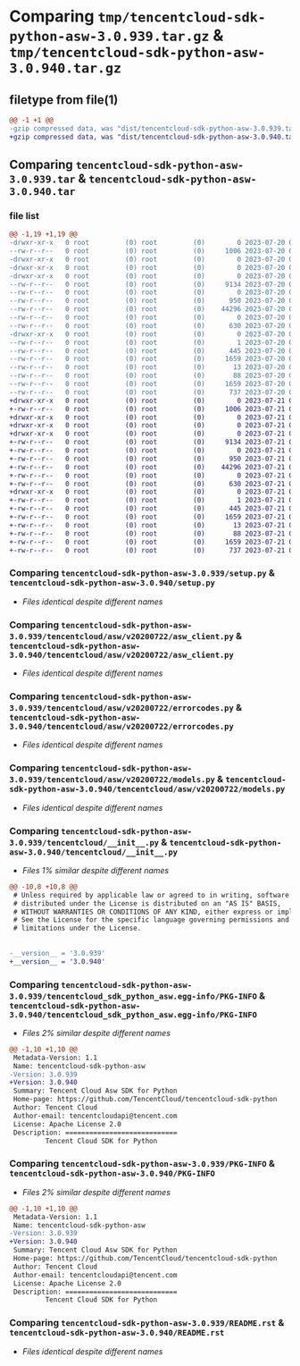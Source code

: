 # Comparing `tmp/tencentcloud-sdk-python-asw-3.0.939.tar.gz` & `tmp/tencentcloud-sdk-python-asw-3.0.940.tar.gz`

## filetype from file(1)

```diff
@@ -1 +1 @@
-gzip compressed data, was "dist/tencentcloud-sdk-python-asw-3.0.939.tar", last modified: Thu Jul 20 00:17:37 2023, max compression
+gzip compressed data, was "dist/tencentcloud-sdk-python-asw-3.0.940.tar", last modified: Fri Jul 21 00:22:22 2023, max compression
```

## Comparing `tencentcloud-sdk-python-asw-3.0.939.tar` & `tencentcloud-sdk-python-asw-3.0.940.tar`

### file list

```diff
@@ -1,19 +1,19 @@
-drwxr-xr-x   0 root         (0) root         (0)        0 2023-07-20 00:17:37.000000 tencentcloud-sdk-python-asw-3.0.939/
--rw-r--r--   0 root         (0) root         (0)     1006 2023-07-20 00:17:37.000000 tencentcloud-sdk-python-asw-3.0.939/setup.py
-drwxr-xr-x   0 root         (0) root         (0)        0 2023-07-20 00:17:37.000000 tencentcloud-sdk-python-asw-3.0.939/tencentcloud/
-drwxr-xr-x   0 root         (0) root         (0)        0 2023-07-20 00:17:37.000000 tencentcloud-sdk-python-asw-3.0.939/tencentcloud/asw/
-drwxr-xr-x   0 root         (0) root         (0)        0 2023-07-20 00:17:37.000000 tencentcloud-sdk-python-asw-3.0.939/tencentcloud/asw/v20200722/
--rw-r--r--   0 root         (0) root         (0)     9134 2023-07-20 00:17:37.000000 tencentcloud-sdk-python-asw-3.0.939/tencentcloud/asw/v20200722/asw_client.py
--rw-r--r--   0 root         (0) root         (0)        0 2023-07-20 00:17:37.000000 tencentcloud-sdk-python-asw-3.0.939/tencentcloud/asw/v20200722/__init__.py
--rw-r--r--   0 root         (0) root         (0)      950 2023-07-20 00:17:37.000000 tencentcloud-sdk-python-asw-3.0.939/tencentcloud/asw/v20200722/errorcodes.py
--rw-r--r--   0 root         (0) root         (0)    44296 2023-07-20 00:17:37.000000 tencentcloud-sdk-python-asw-3.0.939/tencentcloud/asw/v20200722/models.py
--rw-r--r--   0 root         (0) root         (0)        0 2023-07-20 00:17:37.000000 tencentcloud-sdk-python-asw-3.0.939/tencentcloud/asw/__init__.py
--rw-r--r--   0 root         (0) root         (0)      630 2023-07-20 00:17:37.000000 tencentcloud-sdk-python-asw-3.0.939/tencentcloud/__init__.py
-drwxr-xr-x   0 root         (0) root         (0)        0 2023-07-20 00:17:37.000000 tencentcloud-sdk-python-asw-3.0.939/tencentcloud_sdk_python_asw.egg-info/
--rw-r--r--   0 root         (0) root         (0)        1 2023-07-20 00:17:37.000000 tencentcloud-sdk-python-asw-3.0.939/tencentcloud_sdk_python_asw.egg-info/dependency_links.txt
--rw-r--r--   0 root         (0) root         (0)      445 2023-07-20 00:17:37.000000 tencentcloud-sdk-python-asw-3.0.939/tencentcloud_sdk_python_asw.egg-info/SOURCES.txt
--rw-r--r--   0 root         (0) root         (0)     1659 2023-07-20 00:17:37.000000 tencentcloud-sdk-python-asw-3.0.939/tencentcloud_sdk_python_asw.egg-info/PKG-INFO
--rw-r--r--   0 root         (0) root         (0)       13 2023-07-20 00:17:37.000000 tencentcloud-sdk-python-asw-3.0.939/tencentcloud_sdk_python_asw.egg-info/top_level.txt
--rw-r--r--   0 root         (0) root         (0)       88 2023-07-20 00:17:37.000000 tencentcloud-sdk-python-asw-3.0.939/setup.cfg
--rw-r--r--   0 root         (0) root         (0)     1659 2023-07-20 00:17:37.000000 tencentcloud-sdk-python-asw-3.0.939/PKG-INFO
--rw-r--r--   0 root         (0) root         (0)      737 2023-07-20 00:17:37.000000 tencentcloud-sdk-python-asw-3.0.939/README.rst
+drwxr-xr-x   0 root         (0) root         (0)        0 2023-07-21 00:22:22.000000 tencentcloud-sdk-python-asw-3.0.940/
+-rw-r--r--   0 root         (0) root         (0)     1006 2023-07-21 00:22:22.000000 tencentcloud-sdk-python-asw-3.0.940/setup.py
+drwxr-xr-x   0 root         (0) root         (0)        0 2023-07-21 00:22:22.000000 tencentcloud-sdk-python-asw-3.0.940/tencentcloud/
+drwxr-xr-x   0 root         (0) root         (0)        0 2023-07-21 00:22:22.000000 tencentcloud-sdk-python-asw-3.0.940/tencentcloud/asw/
+drwxr-xr-x   0 root         (0) root         (0)        0 2023-07-21 00:22:22.000000 tencentcloud-sdk-python-asw-3.0.940/tencentcloud/asw/v20200722/
+-rw-r--r--   0 root         (0) root         (0)     9134 2023-07-21 00:22:22.000000 tencentcloud-sdk-python-asw-3.0.940/tencentcloud/asw/v20200722/asw_client.py
+-rw-r--r--   0 root         (0) root         (0)        0 2023-07-21 00:22:22.000000 tencentcloud-sdk-python-asw-3.0.940/tencentcloud/asw/v20200722/__init__.py
+-rw-r--r--   0 root         (0) root         (0)      950 2023-07-21 00:22:22.000000 tencentcloud-sdk-python-asw-3.0.940/tencentcloud/asw/v20200722/errorcodes.py
+-rw-r--r--   0 root         (0) root         (0)    44296 2023-07-21 00:22:22.000000 tencentcloud-sdk-python-asw-3.0.940/tencentcloud/asw/v20200722/models.py
+-rw-r--r--   0 root         (0) root         (0)        0 2023-07-21 00:22:22.000000 tencentcloud-sdk-python-asw-3.0.940/tencentcloud/asw/__init__.py
+-rw-r--r--   0 root         (0) root         (0)      630 2023-07-21 00:22:22.000000 tencentcloud-sdk-python-asw-3.0.940/tencentcloud/__init__.py
+drwxr-xr-x   0 root         (0) root         (0)        0 2023-07-21 00:22:22.000000 tencentcloud-sdk-python-asw-3.0.940/tencentcloud_sdk_python_asw.egg-info/
+-rw-r--r--   0 root         (0) root         (0)        1 2023-07-21 00:22:22.000000 tencentcloud-sdk-python-asw-3.0.940/tencentcloud_sdk_python_asw.egg-info/dependency_links.txt
+-rw-r--r--   0 root         (0) root         (0)      445 2023-07-21 00:22:22.000000 tencentcloud-sdk-python-asw-3.0.940/tencentcloud_sdk_python_asw.egg-info/SOURCES.txt
+-rw-r--r--   0 root         (0) root         (0)     1659 2023-07-21 00:22:22.000000 tencentcloud-sdk-python-asw-3.0.940/tencentcloud_sdk_python_asw.egg-info/PKG-INFO
+-rw-r--r--   0 root         (0) root         (0)       13 2023-07-21 00:22:22.000000 tencentcloud-sdk-python-asw-3.0.940/tencentcloud_sdk_python_asw.egg-info/top_level.txt
+-rw-r--r--   0 root         (0) root         (0)       88 2023-07-21 00:22:22.000000 tencentcloud-sdk-python-asw-3.0.940/setup.cfg
+-rw-r--r--   0 root         (0) root         (0)     1659 2023-07-21 00:22:22.000000 tencentcloud-sdk-python-asw-3.0.940/PKG-INFO
+-rw-r--r--   0 root         (0) root         (0)      737 2023-07-21 00:22:22.000000 tencentcloud-sdk-python-asw-3.0.940/README.rst
```

### Comparing `tencentcloud-sdk-python-asw-3.0.939/setup.py` & `tencentcloud-sdk-python-asw-3.0.940/setup.py`

 * *Files identical despite different names*

### Comparing `tencentcloud-sdk-python-asw-3.0.939/tencentcloud/asw/v20200722/asw_client.py` & `tencentcloud-sdk-python-asw-3.0.940/tencentcloud/asw/v20200722/asw_client.py`

 * *Files identical despite different names*

### Comparing `tencentcloud-sdk-python-asw-3.0.939/tencentcloud/asw/v20200722/errorcodes.py` & `tencentcloud-sdk-python-asw-3.0.940/tencentcloud/asw/v20200722/errorcodes.py`

 * *Files identical despite different names*

### Comparing `tencentcloud-sdk-python-asw-3.0.939/tencentcloud/asw/v20200722/models.py` & `tencentcloud-sdk-python-asw-3.0.940/tencentcloud/asw/v20200722/models.py`

 * *Files identical despite different names*

### Comparing `tencentcloud-sdk-python-asw-3.0.939/tencentcloud/__init__.py` & `tencentcloud-sdk-python-asw-3.0.940/tencentcloud/__init__.py`

 * *Files 1% similar despite different names*

```diff
@@ -10,8 +10,8 @@
 # Unless required by applicable law or agreed to in writing, software
 # distributed under the License is distributed on an "AS IS" BASIS,
 # WITHOUT WARRANTIES OR CONDITIONS OF ANY KIND, either express or implied.
 # See the License for the specific language governing permissions and
 # limitations under the License.
 
 
-__version__ = '3.0.939'
+__version__ = '3.0.940'
```

### Comparing `tencentcloud-sdk-python-asw-3.0.939/tencentcloud_sdk_python_asw.egg-info/PKG-INFO` & `tencentcloud-sdk-python-asw-3.0.940/tencentcloud_sdk_python_asw.egg-info/PKG-INFO`

 * *Files 2% similar despite different names*

```diff
@@ -1,10 +1,10 @@
 Metadata-Version: 1.1
 Name: tencentcloud-sdk-python-asw
-Version: 3.0.939
+Version: 3.0.940
 Summary: Tencent Cloud Asw SDK for Python
 Home-page: https://github.com/TencentCloud/tencentcloud-sdk-python
 Author: Tencent Cloud
 Author-email: tencentcloudapi@tencent.com
 License: Apache License 2.0
 Description: ============================
         Tencent Cloud SDK for Python
```

### Comparing `tencentcloud-sdk-python-asw-3.0.939/PKG-INFO` & `tencentcloud-sdk-python-asw-3.0.940/PKG-INFO`

 * *Files 2% similar despite different names*

```diff
@@ -1,10 +1,10 @@
 Metadata-Version: 1.1
 Name: tencentcloud-sdk-python-asw
-Version: 3.0.939
+Version: 3.0.940
 Summary: Tencent Cloud Asw SDK for Python
 Home-page: https://github.com/TencentCloud/tencentcloud-sdk-python
 Author: Tencent Cloud
 Author-email: tencentcloudapi@tencent.com
 License: Apache License 2.0
 Description: ============================
         Tencent Cloud SDK for Python
```

### Comparing `tencentcloud-sdk-python-asw-3.0.939/README.rst` & `tencentcloud-sdk-python-asw-3.0.940/README.rst`

 * *Files identical despite different names*

